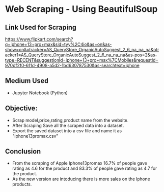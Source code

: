 # Web Scraping - Using BeautifulSoup

## Link Used for Scraping
https://www.flipkart.com/search?q=iphone+13+pro+max&sid=tyy%2C4io&as=on&as-show=on&otracker=AS_QueryStore_OrganicAutoSuggest_2_6_na_na_na&otracker1=AS_QueryStore_OrganicAutoSuggest_2_6_na_na_na&as-pos=2&as-type=RECENT&suggestionId=iphone+13+pro+max%7CMobiles&requestId=970df2f0-611d-4908-a5d2-1bd630787530&as-searchtext=iphone

## Medium Used
- Jupyter Notebook (Python)

## Objective:
- Scrap model,price,rating,product name from the website.
- After Scraping Save all the scraped data into a dataset.
- Export the saved dataset into a csv file and name it as "iphone13promax.csv"

## Conclusion
- From the scraping of Apple Iphone13promax 16.7% of people gave rating as 4.6 for the product and 83.3% of people gave rating as 4.7 for the product.
- As the new version are intoducing there is more sales on the Iphone products.
